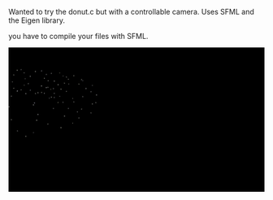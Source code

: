 Wanted to try the donut.c but with a controllable camera.
Uses SFML and the Eigen library.

you have to compile your files with SFML.

![til](donut_demo.gif)
